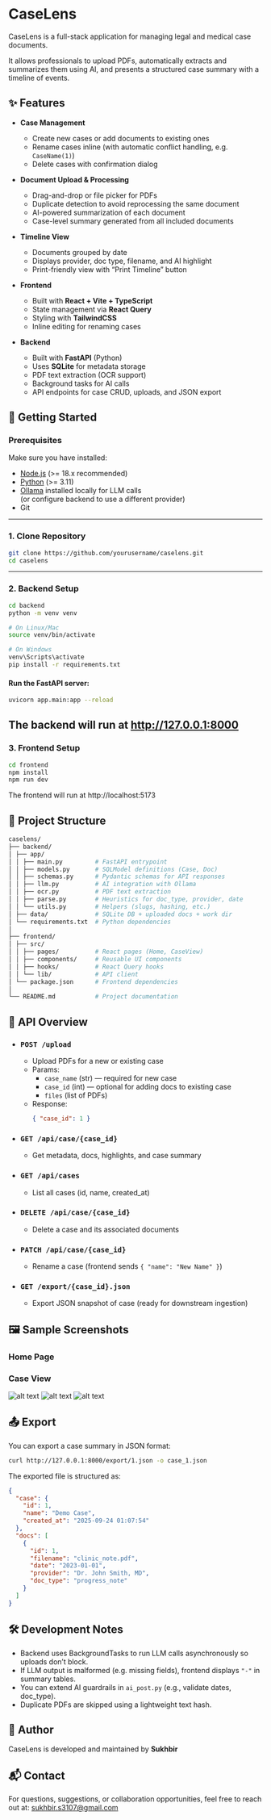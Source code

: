 # CaseLens

CaseLens is a full-stack application for managing legal and medical case documents.

It allows professionals to upload PDFs, automatically extracts and summarizes them using AI, and presents a structured case summary with a timeline of events.

## ✨ Features

- **Case Management**

  - Create new cases or add documents to existing ones
  - Rename cases inline (with automatic conflict handling, e.g. `CaseName(1)`)
  - Delete cases with confirmation dialog

- **Document Upload & Processing**

  - Drag-and-drop or file picker for PDFs
  - Duplicate detection to avoid reprocessing the same document
  - AI-powered summarization of each document
  - Case-level summary generated from all included documents

- **Timeline View**

  - Documents grouped by date
  - Displays provider, doc type, filename, and AI highlight
  - Print-friendly view with “Print Timeline” button

- **Frontend**

  - Built with **React + Vite + TypeScript**
  - State management via **React Query**
  - Styling with **TailwindCSS**
  - Inline editing for renaming cases

- **Backend**
  - Built with **FastAPI** (Python)
  - Uses **SQLite** for metadata storage
  - PDF text extraction (OCR support)
  - Background tasks for AI calls
  - API endpoints for case CRUD, uploads, and JSON export

## 🚀 Getting Started

### Prerequisites

Make sure you have installed:

- [Node.js](https://nodejs.org/) (>= 18.x recommended)
- [Python](https://www.python.org/) (>= 3.11)
- [Ollama](https://ollama.com/) installed locally for LLM calls  
  (or configure backend to use a different provider)
- Git

---

### 1. Clone Repository

```bash
git clone https://github.com/yourusername/caselens.git
cd caselens
```

---

### 2. Backend Setup

```bash
cd backend
python -m venv venv

# On Linux/Mac
source venv/bin/activate

# On Windows
venv\Scripts\activate
pip install -r requirements.txt
```

#### Run the FastAPI server:

```bash
uvicorn app.main:app --reload
```

## The backend will run at http://127.0.0.1:8000

### 3. Frontend Setup

```bash
cd frontend
npm install
npm run dev
```

The frontend will run at http://localhost:5173

## 📂 Project Structure

```bash
caselens/
├── backend/
│ ├── app/
│ │ ├── main.py         # FastAPI entrypoint
│ │ ├── models.py       # SQLModel definitions (Case, Doc)
│ │ ├── schemas.py      # Pydantic schemas for API responses
│ │ ├── llm.py          # AI integration with Ollama
│ │ ├── ocr.py          # PDF text extraction
│ │ ├── parse.py        # Heuristics for doc_type, provider, date
│ │ └── utils.py        # Helpers (slugs, hashing, etc.)
│ ├── data/             # SQLite DB + uploaded docs + work dir
│ └── requirements.txt  # Python dependencies
│
├── frontend/
│ ├── src/
│ │ ├── pages/          # React pages (Home, CaseView)
│ │ ├── components/     # Reusable UI components
│ │ ├── hooks/          # React Query hooks
│ │ └── lib/            # API client
│ └── package.json      # Frontend dependencies
│
└── README.md           # Project documentation
```

## 📡 API Overview

- ### `POST /upload`

  - Upload PDFs for a new or existing case
  - Params:
    - `case_name` (str) — required for new case
    - `case_id` (int) — optional for adding docs to existing case
    - `files` (list of PDFs)
  - Response:
    ```json
    { "case_id": 1 }
    ```

- ### `GET /api/case/{case_id}`

  - Get metadata, docs, highlights, and case summary

- ### `GET /api/cases`

  - List all cases (id, name, created_at)

- ### `DELETE /api/case/{case_id}`

  - Delete a case and its associated documents

- ### `PATCH /api/case/{case_id}`

  - Rename a case (frontend sends `{ "name": "New Name" }`)

- ### `GET /export/{case_id}.json`
  - Export JSON snapshot of case (ready for downstream ingestion)

## 🖼️ Sample Screenshots

### Home Page

### Case View

![alt text](image.png)
![alt text](image-3.png)
![alt text](image-2.png)

## 📤 Export

You can export a case summary in JSON format:

```bash
curl http://127.0.0.1:8000/export/1.json -o case_1.json
```

The exported file is structured as:

```json
{
  "case": {
    "id": 1,
    "name": "Demo Case",
    "created_at": "2025-09-24 01:07:54"
  },
  "docs": [
    {
      "id": 1,
      "filename": "clinic_note.pdf",
      "date": "2023-01-01",
      "provider": "Dr. John Smith, MD",
      "doc_type": "progress_note"
    }
  ]
}
```

## 🛠️ Development Notes

- Backend uses BackgroundTasks to run LLM calls asynchronously so uploads don’t block.
- If LLM output is malformed (e.g. missing fields), frontend displays `"-"` in summary tables.
- You can extend AI guardrails in `ai_post.py` (e.g., validate dates, doc_type).
- Duplicate PDFs are skipped using a lightweight text hash.

## 👤 Author

CaseLens is developed and maintained by **Sukhbir**

## 📬 Contact

For questions, suggestions, or collaboration opportunities, feel free to reach out at: sukhbir.s3107@gmail.com

